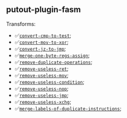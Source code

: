 ## putout-plugin-fasm

Transforms:

- ✅[`convert-cmp-to-test`](https://putout.cloudcmd.io/#/gist/abcb985d118b501a8c4e3bdbc0cb2c24/530029e4df82bbab0590679d9d21212ed51b485d);
- ✅[`convert-mov-to-xor`](https://putout.cloudcmd.io/#/gist/4c51bf6ba61b95c0eed96c271be058be/b9a1fc091fcfa0e71ebfe01bef609616092cf3fe);
- ✅[`convert-jz-to-jmp`](https://putout.cloudcmd.io/#/gist/c4d7131fdfd26cdf6aabc6d8025166ec/b8baa6e498f8dce88c79b852ca7e4489f82ac003);
- ✅[`merge-one-byte-regs-assign`](https://putout.cloudcmd.io/#/gist/1dd7d4b79bb278edf45110f1366c914b/fa4e281f050ac1c24efd2732f860000efa47f63a);
- ✅[`remove-duplicate-operations`](https://putout.cloudcmd.io/#/gist/63631cc244747a33dfa8dc35683052a1/e815bb2efbf9442f11118fb55c9b87ce4f892891);
- ✅[`remove-useless-ret`](https://putout.cloudcmd.io/#/gist/454918cb89efe8618807e82b0d29dd9b/297e4d8e42fca69b21b0ca446324359ba3136697);
- ✅[`remove-useless-mov`](http://putout.cloudcmd.io/#/gist/5bb619a820137a843bb23fe0bcb4c7a0/a81316a1e973cd8cc47764e16dadfbdb63acd68a);
- ✅[`remove-useless-condition`](https://putout.cloudcmd.io/#/gist/0aa4bd34bbcd79c44a0c6e601ab70144/ab04a3b4ab0572703392224c0a3f4af058260569);
- ✅[`remove-useless-nop`](http://putout.cloudcmd.io/#/gist/c8e30a751bf179c3de9cd88ffc71d625/f9244a1032046ef98fdeb2f79d2419c2c9a1adcb);
- ✅[`remove-useless-jmp`](https://putout.cloudcmd.io/#/gist/bdc2f1fdc6f8ffedbb94582cc5daae4b/b08c0cb3da1a2e12ed9b5b33585a487f48325d0a);
- ✅[`remove-useless-xchg`](https://putout.cloudcmd.io/#/gist/4d5e395fabdfd4c7eab9719e5885467b/2894a08f2a96995893d1f74801a2972d45268c86);
- ✅[`merge-labels-of-duplicate-instructions`](https://putout.cloudcmd.io/#/gist/c84c8f82f4b2fa014507882c6c24e59d/c960d71c72159356d050727ef3fefa5ab0fa0474);
